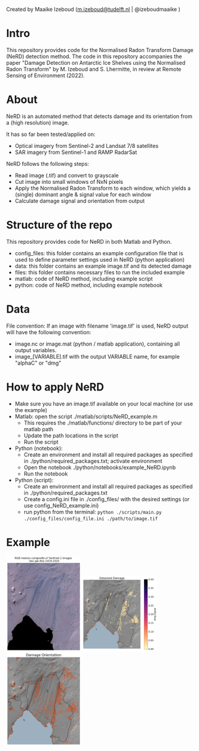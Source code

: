 Created by Maaike Izeboud (m.izeboud@tudelft.nl | @izeboudmaaike )

# Intro
This repository provides code for the Normalised Radon Transform Damage (NeRD) detection method.
The code in this repository accompanies the paper "Damage Detection on Antarctic Ice Shelves
using the Normalised Radon Transform" by M. Izeboud and S. Lhermitte, in review at Remote Sensing of Environment (2022).

# About
NeRD is an automated method that detects damage and its orientation from a (high resolution) image.

It has so far been tested/applied on:
- Optical imagery from Sentinel-2 and Landsat 7/8 satellites
- SAR imagery from Sentinel-1 and RAMP RadarSat

NeRD follows the following steps:
- Read image (.tif) and convert to grayscale
- Cut image into small windows of NxN pixels
- Apply the Normalised Radon Transform to each window, which yields a (single) dominant angle & signal value for each window
- Calculate damage signal and orientation from output


# Structure of the repo
This repository provides code for NeRD in both Matlab and Python.

- config_files: this folder contains an example configuration file that is used to define parameter settings used in NeRD (python application)
- data: this folder contains an example image.tif and its detected damage
- files: this folder contains necessary files to run the included example
- matlab: code of NeRD method, including example script
- python: code of NeRD method, including example notebook

# Data
File convention:
If an image with filename 'image.tif' is used, NeRD output will have the following convention:
- image.nc or image.mat (python / matlab application), containing all output variables.
- image_[VARIABLE].tif with the output VARIABLE name, for example "alphaC" or "dmg"


# How to apply NeRD
- Make sure you have an image.tif available on your local machine (or use the example)
- Matlab: open the script ./matlab/scripts/NeRD_example.m
    - This requires the ./matlab/functions/ directory to be part of your matlab path
    - Update the path locations in the script
    - Run the script
- Python (notebook):
    - Create an environment and install all required packages as specified in ./python/required_packages.txt; activate environment
    - Open the notebook ./python/notebooks/example_NeRD.ipynb
    - Run the notebook
- Python (script):
    - Create an environment and install all required packages as specified in ./python/required_packages.txt
    - Create a config.ini file in ./config_files/ with the desired settings (or use config_NeRD_example.ini)
    - run python from the terminal:
    `python ./scripts/main.py ./config_files/config_file.ini ./path/to/image.tif`


# Example 
<p float="left">
    <img src="/data/imgs/example_S2_median_PiG_2019-12-01_2020-03-01.jpeg" alt="RGB median composite DJF 2019-2020" width="200" />
    <img src="/data/imgs/example_S2_median_PiG_2019-12-01_2020-03-01_dmg.jpeg" alt="Detected damage" width="200"/>
    <img src="/data/imgs/example_S2_median_PiG_2019-12-01_2020-03-01_angle.jpeg" alt="Detected damage orientation" width="200"/>
</p>
